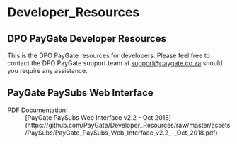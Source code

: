 # Developer_Resources
## DPO PayGate Developer Resources
This is the DPO PayGate resources for developers. Please feel free to contact the DPO PayGate support team at support@paygate.co.za should you require any assistance.

## PayGate PaySubs Web Interface
<dl>
  <dt>PDF Documentation:</dt>
  <dd>[PayGate PaySubs Web Interface v2.2 - Oct 2018](https://github.com/PayGate/Developer_Resources/raw/master/assets/PaySubs/PayGate_PaySubs_Web_Interface_v2.2_-_Oct_2018.pdf)</dd>
</dl>
